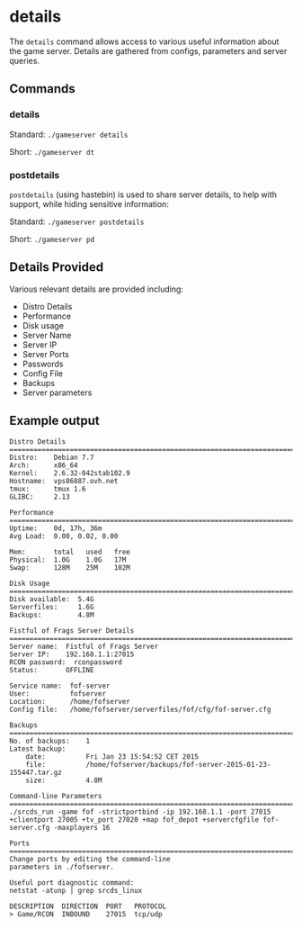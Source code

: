 # details

The `details` command allows access to various useful information about the game server. Details are gathered from configs, parameters and server queries.

## Commands

### details

Standard: `./gameserver details`

Short: `./gameserver dt`

### postdetails

`postdetails` \(using hastebin\) is used to share server details, to help with support, while hiding sensitive information:

Standard: `./gameserver postdetails`

Short: `./gameserver pd`

## Details Provided

Various relevant details are provided including:

* Distro Details
* Performance
* Disk usage
* Server Name
* Server IP
* Server Ports
* Passwords
* Config File
* Backups
* Server parameters

## Example output

```text
Distro Details
===============================================================================================================================================================
Distro:    Debian 7.7
Arch:      x86_64
Kernel:    2.6.32-042stab102.9
Hostname:  vps86887.ovh.net
tmux:      tmux 1.6
GLIBC:     2.13

Performance
===============================================================================================================================================================
Uptime:    0d, 17h, 36m
Avg Load:  0.00, 0.02, 0.00

Mem:       total   used   free
Physical:  1.0G    1.0G   17M
Swap:      128M    25M    102M

Disk Usage
===============================================================================================================================================================
Disk available:  5.4G
Serverfiles:     1.6G
Backups:         4.8M

Fistful of Frags Server Details
===============================================================================================================================================================
Server name:  Fistful of Frags Server
Server IP:    192.168.1.1:27015
RCON password:  rconpassword
Status:       OFFLINE

Service name:  fof-server
User:          fofserver
Location:      /home/fofserver
Config file:   /home/fofserver/serverfiles/fof/cfg/fof-server.cfg

Backups
===============================================================================================================================================================
No. of backups:    1
Latest backup:
    date:          Fri Jan 23 15:54:52 CET 2015
    file:          /home/fofserver/backups/fof-server-2015-01-23-155447.tar.gz
    size:          4.8M

Command-line Parameters
===============================================================================================================================================================
./srcds_run -game fof -strictportbind -ip 192.168.1.1 -port 27015 +clientport 27005 +tv_port 27020 +map fof_depot +servercfgfile fof-server.cfg -maxplayers 16

Ports
===============================================================================================================================================================
Change ports by editing the command-line
parameters in ./fofserver.

Useful port diagnostic command:
netstat -atunp | grep srcds_linux

DESCRIPTION  DIRECTION  PORT   PROTOCOL
> Game/RCON  INBOUND    27015  tcp/udp
```

